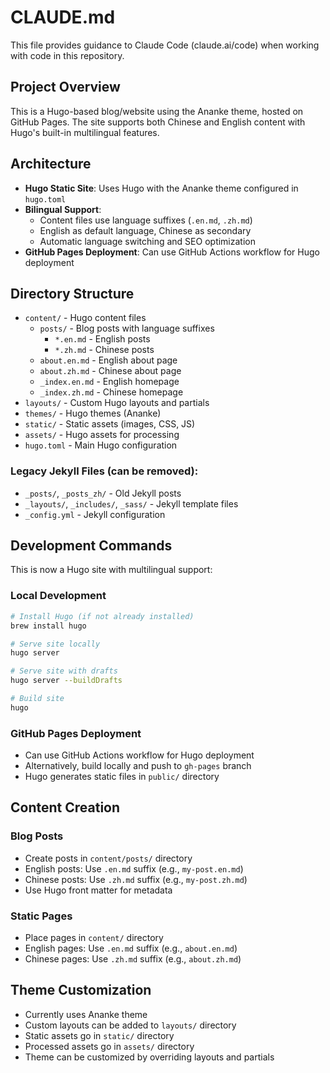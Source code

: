 # CLAUDE.md

This file provides guidance to Claude Code (claude.ai/code) when working with code in this repository.

## Project Overview

This is a Hugo-based blog/website using the Ananke theme, hosted on GitHub Pages. The site supports both Chinese and English content with Hugo's built-in multilingual features.

## Architecture

- **Hugo Static Site**: Uses Hugo with the Ananke theme configured in `hugo.toml`
- **Bilingual Support**: 
  - Content files use language suffixes (`.en.md`, `.zh.md`)
  - English as default language, Chinese as secondary
  - Automatic language switching and SEO optimization
- **GitHub Pages Deployment**: Can use GitHub Actions workflow for Hugo deployment

## Directory Structure

- `content/` - Hugo content files
  - `posts/` - Blog posts with language suffixes
    - `*.en.md` - English posts
    - `*.zh.md` - Chinese posts
  - `about.en.md` - English about page
  - `about.zh.md` - Chinese about page
  - `_index.en.md` - English homepage
  - `_index.zh.md` - Chinese homepage
- `layouts/` - Custom Hugo layouts and partials
- `themes/` - Hugo themes (Ananke)
- `static/` - Static assets (images, CSS, JS)
- `assets/` - Hugo assets for processing
- `hugo.toml` - Main Hugo configuration

### Legacy Jekyll Files (can be removed):
- `_posts/`, `_posts_zh/` - Old Jekyll posts
- `_layouts/`, `_includes/`, `_sass/` - Jekyll template files
- `_config.yml` - Jekyll configuration

## Development Commands

This is now a Hugo site with multilingual support:

### Local Development
```bash
# Install Hugo (if not already installed)
brew install hugo

# Serve site locally
hugo server

# Serve site with drafts
hugo server --buildDrafts

# Build site
hugo
```

### GitHub Pages Deployment
- Can use GitHub Actions workflow for Hugo deployment
- Alternatively, build locally and push to `gh-pages` branch
- Hugo generates static files in `public/` directory

## Content Creation

### Blog Posts
- Create posts in `content/posts/` directory
- English posts: Use `.en.md` suffix (e.g., `my-post.en.md`)
- Chinese posts: Use `.zh.md` suffix (e.g., `my-post.zh.md`)
- Use Hugo front matter for metadata

### Static Pages
- Place pages in `content/` directory
- English pages: Use `.en.md` suffix (e.g., `about.en.md`)
- Chinese pages: Use `.zh.md` suffix (e.g., `about.zh.md`)

## Theme Customization
- Currently uses Ananke theme
- Custom layouts can be added to `layouts/` directory
- Static assets go in `static/` directory
- Processed assets go in `assets/` directory
- Theme can be customized by overriding layouts and partials